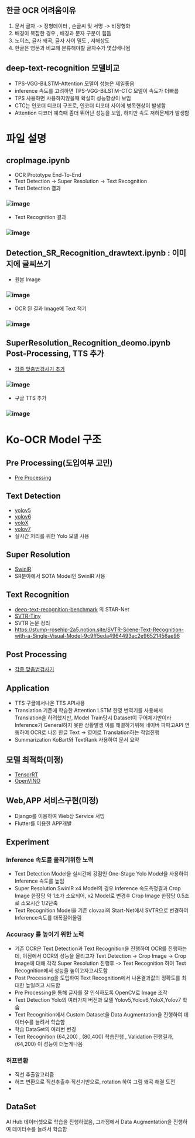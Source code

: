## 한글 OCR 어려움이유
1. 문서 글자 -> 정형데이터 , 손글씨 및 서명 -> 비정형화
2. 배경이 복잡한 경우 , 배경과 문자 구분이 힘듬
3. 노이즈, 글자 왜곡, 글자 사이 밀도 , 저해상도 
4. 한글은 영문과 비교해 분류해야할 글자수가 몇십배나됨

## deep-text-recognition 모델비교
- TPS-VGG-BiLSTM-Attention 모델이 성능은 제일좋음
- inference 속도를 고려하면 TPS-VGG-BiLSTM-CTC 모델이 속도가 더빠름
- TPS 사용하면 사용하지않을때 확실히 성능향상이 보임
- CTC는 인코더 디코더 구조로, 인코더 디코더 사이에 병목현상이 발생함
- Attention 디코더 예측때 좀더 뛰어난 성능을 보임, 하지만 속도 저하문제가 발생함
# 파일 설명
## cropImage.ipynb 
- OCR Prototype End-To-End
- Text Detection -> Super Resolution -> Text Recognition
- Text Detection 결과 
### ![image](https://user-images.githubusercontent.com/54635552/177793143-e32f5b45-6706-40f6-82bc-b71492398c1a.png)
- Text Recognition 결과 
### ![image](https://user-images.githubusercontent.com/54635552/177793476-46d9b2d6-8a11-456e-8d71-edfe79b692e2.png)


## Detection_SR_Recognition_drawtext.ipynb : 이미지에 글씨쓰기
- 원본 Image
### ![image](https://user-images.githubusercontent.com/54635552/177794178-4d481211-aef5-4f8a-a341-00dbe05e7391.png)
- OCR 된 결과 Image에 Text 적기
### ![image](https://user-images.githubusercontent.com/54635552/177794282-a0dc297c-68f7-40d9-b892-997b136b532d.png)


## SuperResolution_Recognition_deomo.ipynb Post-Processing, TTS 추가
- <a href="https://www.notion.so/Post-Processing-f8d9e4022d844ab99c88ea2103eb45b6">각종 맞춤법검사기 추가</a>
### ![image](https://user-images.githubusercontent.com/54635552/177795444-a669f0b1-b309-41ca-a5da-d1bce81284e1.png)

- 구글 TTS 추가
### ![image](https://user-images.githubusercontent.com/54635552/177795345-4ae24ac1-8454-46b4-981d-c3eb5dfca092.png)


# Ko-OCR Model 구조

## Pre Processing(도입여부 고민)
- <a href="https://stump-rosehip-2a5.notion.site/Pre-Processing-5f15da1c3b554b8bb9108671d457e19f">Pre Processing</a>

## Text Detection
- <a href="https://github.com/ultralytics/yolov5">yolov5</a>
- <a href="https://github.com/meituan/YOLOv6">yolov6</a>
- <a href="https://github.com/Megvii-BaseDetection/YOLOX">yoloX</a>
- <a href="https://github.com/jinfagang/yolov7">yolov7</a>
- 실시간 처리를 위한 Yolo 모델 사용

## Super Resolution
- <a href="https://github.com/jingyunliang/swinir">SwinlR</a>
- SR분야에서 SOTA Model인 SwinIR 사용

## Text Recognition
- <a href="https://github.com/clovaai/deep-text-recognition-benchmark">deep-text-recognition-benchmark</a> 의 STAR-Net
- <a href="https://github.com/PaddlePaddle/PaddleOCR?utm_source=catalyzex.com">SVTR-Tiny</a>
- SVTR 논문 정리 
- https://stump-rosehip-2a5.notion.site/SVTR-Scene-Text-Recognition-with-a-Single-Visual-Model-9c9ff5eda4964493ac2e96521456ae96

## Post Processing
- <a href="https://www.notion.so/Post-Processing-f8d9e4022d844ab99c88ea2103eb45b6">각종 맞춤법검사기</a>

## Application
- TTS 
구글에서나온 TTS API사용
- Translation
기존에 학습한 Attention LSTM 한영 번역기를 사용해서 Translation을 하려했지만, Model Train당시 Dataset이 구어체기반이라 Inference가 General하지 못한 상황발생
이를 해결하기위해 네이버 파파고API 연동하여 OCR로 나온 한글 Text -> 영어로 Translation하는 작업진행
- Summarization
KoBart와 TextRank 사용하여 문서 요약

## 모델 최적화(미정)
- <a href="https://stump-rosehip-2a5.notion.site/TensorRT-144ae215503b4392918220334052b719">TensorRT</a>
- <a href="https://stump-rosehip-2a5.notion.site/OpenVINO-0301abbce9144c74bd2b8b99861227d4">OpenVINO</a>

## Web,APP 서비스구현(미정)
- Django를 이용하여 Web상 Service 서빙
- Flutter를 이용한 APP개발

## Experiment
### Inference 속도를 올리기위한 노력
- Text Detection Model을 실시간에 강점인 One-Stage Yolo Model을 사용하여 Inference 속도를 높임
- Super Resolution SwinIR x4 Model의 경우 Inference 속도측정결과 Crop Image 한장당 약 1초가 소요되어, x2 Model로 변경후 Crop Image 한장당 0.5초로 소요시간 1/2단축
- Text Recognition Model을 기존 clovaai의 Start-Net에서 SVTR으로 변경하여 Inference속도를 대폭끌어올림

### Accuracy 를 높이기 위한 노력
- 기존 OCR은 Text Detection과 Text Recognition을 진행하여 OCR를 진행하는데, 이점에서 OCR의 성능을 올리고자
Text Detection -> Crop Image -> Crop Image에 대해 각각 Super Resolution 진행후 -> Text Recognition 하여 Text Recognition에서 성능을 높이고자고시도함
- Post Processing을 도입하여 Text Recognition에서 나온결과값의 정확도를 최대한 높일려고 시도함
- Pre Processing을 통해 글자를 잘 인식하도록 OpenCV로 Image 조작
- Text Detection Yolo의 여러가지 버전과 모델 Yolov5,Yolov6,YoloX,Yolov7 학습
- Text Recognition에서 Custom Dataset을 Data Augmentation을 진행하여 데이터수를 늘려서 학습함
- 학습 DataSet의 여러번 변경
- Text Recognition (64,200) , (80,400) 학습진행 , Validation 진행결과, (64,200) 이 성능이 더높게나옴

### 허프변환
- 직선 추출알고리즘
- 허프 변환으로 직선추출후 직선기반으로, rotation 하여 그림 왜곡 해결 도전
- 
## DataSet
AI Hub 데이터셋으로 학습을 진행하였음, 그과정에서 Data Augmentation을 진행하여 데이터수를 늘려서 학습함
